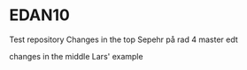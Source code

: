 # EDAN10
Test repository 
Changes in the top
Sepehr på rad 4
master edt

changes in the middle
Lars' example